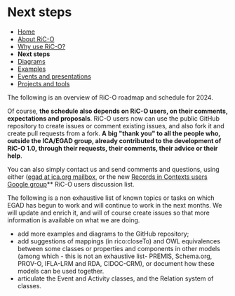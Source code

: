 # Next steps

* [Home](index.html)
* [About RiC-O](about.html)
* [Why use RiC-O?](why-use-RiC-O.html)
* **Next steps**
* [Diagrams](diagrams.html)
* [Examples](examples.html)
* [Events and presentations](events.html)
* [Projects and tools](projects-and-tools.html)

The following is an overview of RiC-O roadmap and schedule for 2024.

Of course, **the schedule also depends on RiC-O users, on their comments, expectations and proposals**. RiC-O users now can use the public GitHub repository to create issues or comment existing issues, and also fork it and create pull requests from a fork. **A big "thank you" to all the people who, outside the ICA/EGAD group, already contributed to the development of RiC-O 1.0, through their requests, their comments, their advice or their help**.

You can also simply contact us and send comments and questions, using either ([egad at ica.org mailbox](mailto:egad@ica.org), or the new [Records in Contexts users Google group](https://groups.google.com/g/Records_in_Contexts_users)** RiC-O users discussion list.

The following is a non exhaustive list of known topics or tasks on which EGAD has begun to work and will continue to work in the next months. We will update and enrich it, and will of course create issues so that more information is available on what we are doing.

- add more examples and diagrams to the GitHub repository;
- add suggestions of mappings (in rico:closeTo) and OWL equivalences between some classes or properties and components in other models (among which
                     - this is not an exhaustive list- PREMIS, Schema.org, PROV-O, IFLA-LRM and RDA, CIDOC-CRM), or document how these models can be used together.
- articulate the Event and Activity classes, and the Relation system of classes.
